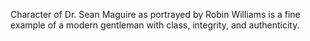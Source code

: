 Character of Dr. Sean Maguire as portrayed by Robin Williams is a fine
example of a modern gentleman with class, integrity, and authenticity.